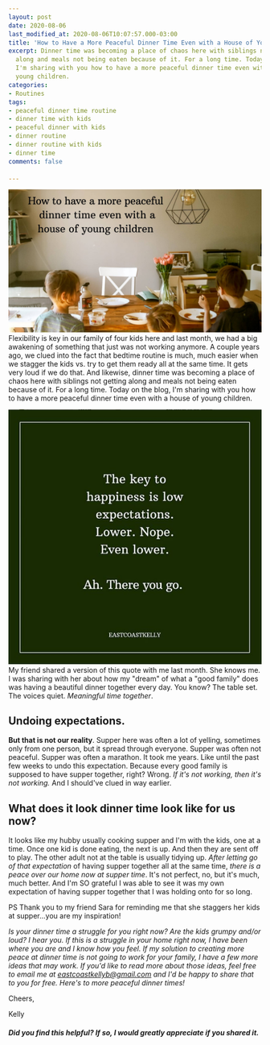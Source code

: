 ```yaml
---
layout: post
date: 2020-08-06
last_modified_at: 2020-08-06T10:07:57.000-03:00
title: 'How to Have a More Peaceful Dinner Time Even with a House of Young Children '
excerpt: Dinner time was becoming a place of chaos here with siblings not getting
  along and meals not being eaten because of it. For a long time. Today on the blog,
  I'm sharing with you how to have a more peaceful dinner time even with a house of
  young children.
categories:
- Routines
tags:
- peaceful dinner time routine
- dinner time with kids
- peaceful dinner with kids
- dinner routine
- dinner routine with kids
- dinner time
comments: false

---
```

![My boys sitting at the dining table.](/assets/img/20200806_084001_0000_compress86.jpg "kidsattable")  
Flexibility is key in our family of four kids here and last month, we had a big awakening of something that just was not working anymore. A couple years ago, we clued into the fact that bedtime routine is much, much easier when we stagger the kids vs. try to get them ready all at the same time. It gets very loud if we do that. And likewise, dinner time was becoming a place of chaos here with siblings not getting along and meals not being eaten because of it. For a long time. Today on the blog, I'm sharing with you how to have a more peaceful dinner time even with a house of young children.   
   
![An image with a quote on it about lowering expectations.](/assets/img/untitled.png "quoteexpectations")  
My friend shared a version of this quote with me last month. She knows me. I was sharing with her about how my "dream" of what a "good family" does was having a beautiful dinner together every day. You know? The table set. The voices quiet. _Meaningful time together_.

## Undoing expectations.

**But that is not our reality**. Supper here was often a lot of yelling, sometimes only from one person, but it spread through everyone. Supper was often not peaceful. Supper was often a marathon. It took me years. Like until the past few weeks to undo this expectation. Because every good family is supposed to have supper together, right? Wrong. _If it's not working, then it's not working._ And I should've clued in way earlier. 

## What does it look dinner time look like for us now? 

It looks like my hubby usually cooking supper and I'm with the kids, one at a time. Once one kid is done eating, the next is up. And then they are sent off to play. The other adult not at the table is usually tidying up. _After letting go of that expectation_ of having supper together all at the same time, _there is a peace over our home now at supper time_. It's not perfect, no, but it's much, much better. And I'm SO grateful I was able to see it was my own expectation of having supper together that I was holding onto for so long.  
   
PS Thank you to my friend Sara for reminding me that she staggers her kids at supper...you are my inspiration!  
   
_Is your dinner time a struggle for you right now? Are the kids grumpy and/or loud? I hear you. If this is a struggle in your home right now, I have been where you are and I know how you feel. If my solution to creating more peace at dinner time is not going to work for your family, I have a few more ideas that may work. If you'd like to read more about those ideas, feel free to email me at_ [_eastcoastkellyb@gmail.com_](mailto:eastcoastkellyb@gmail.com) _and I'd be happy to share that to you for free. Here's to more peaceful dinner times!_

Cheers,

Kelly

##### Did you find this helpful? If so, I would greatly appreciate if you shared it.
